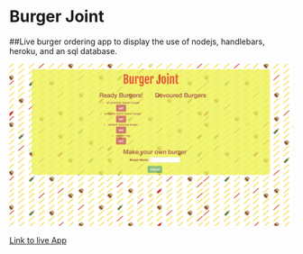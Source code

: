 # Burger Joint

##Live burger ordering app to display the use of nodejs, handlebars, heroku, and an sql database.

![alt text](/public/assets/img/burgerApp.png "Burger App")

[Link to live App](https://burgerjoint1.herokuapp.com/ "Heroku Server")
